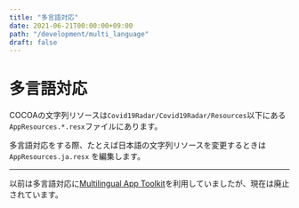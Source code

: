 ```yaml
---
title: "多言語対応"
date: 2021-06-21T00:00:00+09:00
path: "/development/multi_language"
draft: false
---
```


# 多言語対応

COCOAの文字列リソースは`Covid19Radar/Covid19Radar/Resources`以下にある`AppResources.*.resx`ファイルにあります。

多言語対応をする際、たとえば日本語の文字列リソースを変更するときは `AppResources.ja.resx` を編集します。

----
以前は多言語対応に[Multilingual App Toolkit](https://docs.microsoft.com/en-us/windows/uwp/design/globalizing/use-mat)を利用していましたが、現在は廃止されています。
